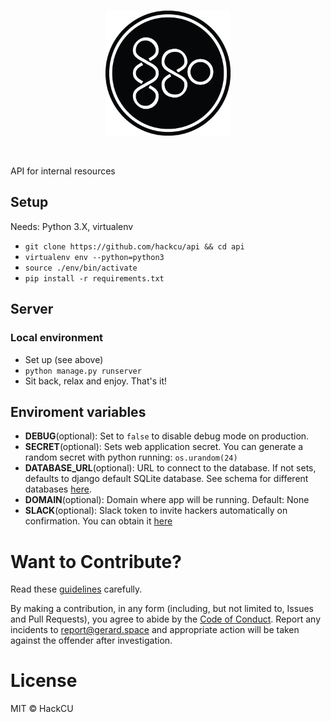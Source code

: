 
<br>
<p align="center">
  <img alt="HackCU IV" src="https://github.com/HackCU/splash-page/blob/master/img/hackcu_black.png" width="200"/>
</p>
<br>

API for internal resources

## Setup

Needs: Python 3.X, virtualenv

- `git clone https://github.com/hackcu/api && cd api`
- `virtualenv env --python=python3`
- `source ./env/bin/activate`
- `pip install -r requirements.txt`

## Server

### Local environment

- Set up (see above)
- `python manage.py runserver`
- Sit back, relax and enjoy. That's it!


## Enviroment variables

- **DEBUG**(optional): Set to `false` to disable debug mode on production.
- **SECRET**(optional): Sets web application secret. You can generate a random secret with python running: `os.urandom(24)`
- **DATABASE_URL**(optional): URL to connect to the database. If not sets, defaults to django default SQLite database. See schema for different databases [here](https://github.com/kennethreitz/dj-database-url#url-schema).
- **DOMAIN**(optional): Domain where app will be running. Default: None
- **SLACK**(optional): Slack token to invite hackers automatically on confirmation. You can obtain it [here](https://api.slack.com/custom-integrations/legacy-tokens)


# Want to Contribute?
Read these [guidelines](.github/CONTRIBUTING.md) carefully.

By making a contribution, in any form (including, but not limited to, Issues and Pull Requests), you agree to abide by the [Code of Conduct](.github/CODE_OF_CONDUCT.md). Report any incidents to report@gerard.space and appropriate action will be taken against the offender after investigation.

# License

MIT © HackCU

